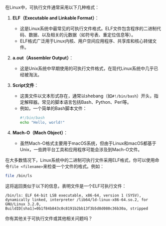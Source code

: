 在Linux中，可执行文件通常采用以下几种格式：

1. **ELF（Executable and Linkable Format）**：
    - 这是Linux系统中最常见的可执行文件格式。ELF文件包含程序的二进制代码、数据、以及相关的元数据（如符号表、重定位信息等）。
    - ELF格式广泛用于Linux内核、用户空间应用程序、共享库和核心转储文件。

2. **a.out（Assembler Output）**：
    - 这是Unix系统中早期使用的可执行文件格式，在现代Linux系统中几乎已经被淘汰。

3. **Script文件**：
    - 这类文件以文本形式存在，通常以shebang（如`#!/bin/bash`）开头，指定解释器。常见的脚本语言包括Bash、Python、Perl等。
    - 例如，一个简单的Bash脚本文件：
      ```bash
      #!/bin/bash
      echo "Hello, world!"
      ```

4. **Mach-O（Mach Object）**：
    - 虽然Mach-O格式主要用于macOS系统，但由于Linux和macOS都基于Unix，一些跨平台工具和应用程序可能会涉及到Mach-O文件。

在大多数情况下，Linux系统中的二进制可执行文件采用ELF格式，你可以使用命令`file <filename>`来检查一个文件的格式。例如：

```bash
file /bin/ls
```

这将返回类似于以下的信息，表明文件是一个ELF可执行文件：

```
/bin/ls: ELF 64-bit LSB executable, x86-64, version 1 (SYSV), dynamically linked, interpreter /lib64/ld-linux-x86-64.so.2, for GNU/Linux 3.2.0, BuildID[sha1]=0b1f84b843c0c8191b2bb13f3b5d8d080c36b30a, stripped
```

你有其他关于可执行文件或其他相关问题吗？
